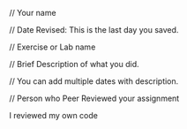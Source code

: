 // Your name 

// Date Revised: This is the last day you saved. 

// Exercise or Lab name 

// Brief Description of what you did. 

// You can add multiple dates with description.

// Person who Peer Reviewed your assignment

I reviewed my own code
